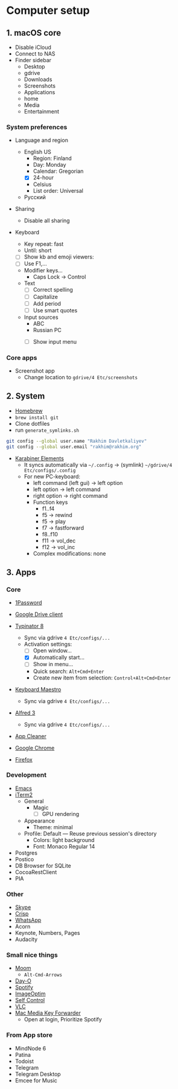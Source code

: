 # Computer setup

## 1. macOS core

- Disable iCloud
- Connect to NAS
- Finder sidebar
  - Desktop
  - gdrive
  - Downloads
  - Screenshots
  - Applications
  - home
  - Media
  - Entertainment

### System preferences

- Language and region
  - English US
    - Region: Finland
    - Day: Monday
    - Calendar: Gregorian
    - [x] 24-hour
    - Celsius
    - List order: Universal
  - Русский

- Sharing
  - Disable all sharing

- Keyboard
  - Key repeat: fast
  - Until: short
  - [ ] Show kb and emoji viewers:
  - [ ] Use F1,...
  - Modifier keys...
    - Caps Lock → Control
  - Text
    - [ ] Correct spelling
    - [ ] Capitalize
    - [ ] Add period
    - [ ] Use smart quotes
  - Input sources
    - ABC
    - Russian PC
    - [ ] Show input menu


### Core apps

- Screenshot app
  - Change location to `gdrive/4 Etc/screenshots`

## 2. System

- [Homebrew](https://brew.sh/)
- `brew install git`
- Clone dotfiles
- run `generate_symlinks.sh`

```bash
git config --global user.name "Rakhim Davletkaliyev"
git config --global user.email "rakhim@rakhim.org"
```

- [Karabiner Elements](https://pqrs.org/osx/karabiner/)
  - It syncs automatically via `~/.config` → (symlink) `~/gdrive/4 Etc/configs/.config`
  - For new PC-keyboard:
    - left command (left gui) → left option
    - left option → left command
    - right option → right command
    - Function keys
      - f1..f4
      - f5 → rewind
      - f5 → play
      - f7 → fastforward
      - f8..f10
      - f11 → vol_dec
      - f12 → vol_inc
    - Complex modifications: none

## 3. Apps

### Core

- [1Password](https://1password.com/downloads/)
- [Google Drive client](https://www.google.com/drive/download/backup-and-sync/)

- [Typinator 8](https://www.ergonis.com/downloads/dnld_typinator.html)
  - Sync via gdrive `4 Etc/configs/...`
  - Activation settings:
    - [ ] Open window...
    - [x] Automatically start...
    - [ ] Show in menu...
    - Quick search: `Alt+Cmd+Enter`
    - Create new item from selection: `Control+Alt+Cmd+Enter`
- [Keyboard Maestro](https://www.keyboardmaestro.com/main/)
  - Sync via gdrive `4 Etc/configs/...`
- [Alfred 3](https://www.alfredapp.com/help/v3/)
  - Sync via gdrive `4 Etc/configs/...`

- [App Cleaner](https://freemacsoft.net/appcleaner/)

- [Google Chrome](https://www.google.com/chrome/)
- [Firefox](https://www.mozilla.org/en-US/firefox/new/?redirect_source=firefox-com)

### Development

- [Emacs](https://github.com/freetonik/emacs-dotfiles)
- [iTerm2](https://iterm2.com/downloads.html)
  - General
    - Magic
      - [ ] GPU rendering
  - Appearance
    - Theme: minimal
  - Profile: Default
    — Reuse previous session's directory
    - Colors: light background
    - Font: Monaco Regular 14
- Postgres
- Postico
- DB Browser for SQLite
- CocoaRestClient
- PIA

### Other

- [Skype](https://www.skype.com/en/get-skype/)
- [Crisp](https://crisp.chat/en/apps/)
- [WhatsApp](https://www.whatsapp.com/download)
- Acorn
- Keynote, Numbers, Pages
- Audacity

### Small nice things

- [Moom](https://manytricks.com/moom/)
  - `Alt-Cmd-Arrows`
- [Day-O](https://shauninman.com/archive/2016/10/20/day_o_2_mac_menu_bar_clock)
- [Spotify](https://www.spotify.com/us/download/other/)
- [ImageOptim](https://imageoptim.com/mac)
- [Self Control](https://selfcontrolapp.com/)
- [VLC](https://www.videolan.org/vlc/download-macosx.html)
- [Mac Media Key Forwarder](http://milgra.com/mac-media-key-forwarder.html)
  - Open at login, Prioritize Spotify

### From App store

- MindNode 6
- Patina
- Todoist
- Telegram
- Telegram Desktop
- Emcee for Music

